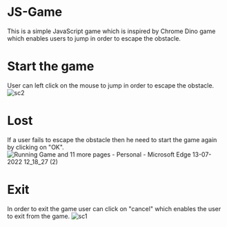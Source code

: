 # JS-Game
This is a simple JavaScript game which is inspired by Chrome Dino game which enables users to jump in order to escape the obstacle.
# Start the game
User can left click on the mouse to jump in order to escape the obstacle.
![sc2](https://user-images.githubusercontent.com/85068589/178669440-cb19da2d-34e0-4646-8098-36703c3c30dd.png)
# Lost
If a user fails to escape the obstacle then he need to start the game again by clicking on "OK".
![Running Game and 11 more pages - Personal - Microsoft​ Edge 13-07-2022 12_18_27 (2)](https://user-images.githubusercontent.com/85068589/178669378-c468b2e4-4978-455f-9a61-e3ca21a6bf41.png)
# Exit
In order to exit the game user can click on "cancel" which enables the user to exit from the game.
![sc1](https://user-images.githubusercontent.com/85068589/178669431-c1982deb-cc57-4f62-88a3-f5b5e189934c.png)

